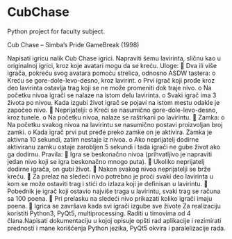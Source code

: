 # CubChase
Python project for faculty subject.


Cub Chase – Simba’s Pride GameBreak (1998)

Napisati igricu nalik Cub Chase igrici. Napraviti šemu lavirinta, sličnu kao u originalnoj
igrici, kroz koje avatari mogu da se kreću.
Uloge:
 Dva ili više igrača, pokreću svog avatara pomoću strelica, odnosno ASDW
tastera:
o Kreću se gore-dole-levo-desno, kroz lavirint.
o Prvi igrač koji prođe kroz deo lavirinta ostavlja trag koji se ne može
promeniti dok traje nivo.
o Na početku nivoa igrači se nalaze na istom delu lavirinta.
o Svaki igrač ima 3 života po nivou. Kada izgubi život igrač se pojavi na
istom mestu odakle je započeo nivo.
 Neprijatelji:
o Kreći se nasumično gore-dole-levo-desno, kroz tunele.
o Na početku nivoa, nalaze se raštrkani po lavirintu.
 Zamka:
o Na početku svakog nivoa na lavirintu se nasumično postavi proizvoljan
broj zamki.
o Kada igrač prvi put pređe preko zamke on je aktivira. Zamka je aktivna
10 sekundi, zatim nestaje iz nivoa.
o Ako neprijatelj dodirne aktiviranu zamku ostaje zarobljen 5 sekundi i
tada igrači ne gube život ako ga dodirnu.
Pravila:
 Igra se beskonačno nivoa (prihvatljivo je napraviti jedan nivo koji se igra
beskonačno mnogo puta).
 Ukoliko neprijatelj dodirne igrača, on gubi život.
 Nakon svakog nivoa neprijatelji se brže kreću.
 Za prelaz na sledeći nivo potrebno je proći svaki deo lavirinta u kom se može
ostaviti trag i stići do izlaza koji je definisan u lavirintu.
 Pobednik je igrač koji ostavio najviše traga u lavirintu, svaki trag se računa sa
100 poena.
 Pri prelasku na sledeći nivo prikazati koliko igrači imaju poena.
 Igrica se završava kada svi igrači izgube sve živote
Za realizaciju koristiti Python3, PyQt5, multiprocessing. Raditi u timovima od 4
člana.Napisati dokumentaciju u kojoj opisuje opšti rad aplikacije i rezimirati prednosti i
mane korišćenja Python jezika, PyQt5 okvira i paralelizacije rada.
